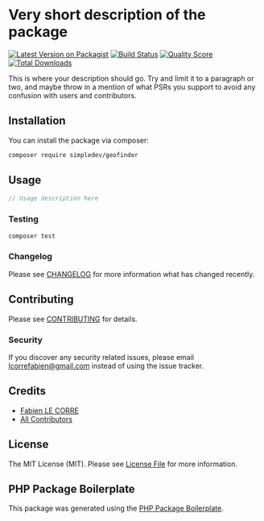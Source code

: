 # Very short description of the package

[![Latest Version on Packagist](https://img.shields.io/packagist/v/simpledev/geofinder.svg?style=flat-square)](https://packagist.org/packages/simpledev/geofinder)
[![Build Status](https://img.shields.io/travis/simpledev/geofinder/master.svg?style=flat-square)](https://travis-ci.org/simpledev/geofinder)
[![Quality Score](https://img.shields.io/scrutinizer/g/simpledev/geofinder.svg?style=flat-square)](https://scrutinizer-ci.com/g/simpledev/geofinder)
[![Total Downloads](https://img.shields.io/packagist/dt/simpledev/geofinder.svg?style=flat-square)](https://packagist.org/packages/simpledev/geofinder)

This is where your description should go. Try and limit it to a paragraph or two, and maybe throw in a mention of what PSRs you support to avoid any confusion with users and contributors.

## Installation

You can install the package via composer:

```bash
composer require simpledev/geofinder
```

## Usage

``` php
// Usage description here
```

### Testing

``` bash
composer test
```

### Changelog

Please see [CHANGELOG](CHANGELOG.md) for more information what has changed recently.

## Contributing

Please see [CONTRIBUTING](CONTRIBUTING.md) for details.

### Security

If you discover any security related issues, please email lcorrefabien@gmail.com instead of using the issue tracker.

## Credits

- [Fabien LE CORRE](https://github.com/simpledev)
- [All Contributors](../../contributors)

## License

The MIT License (MIT). Please see [License File](LICENSE.md) for more information.

## PHP Package Boilerplate

This package was generated using the [PHP Package Boilerplate](https://laravelpackageboilerplate.com).